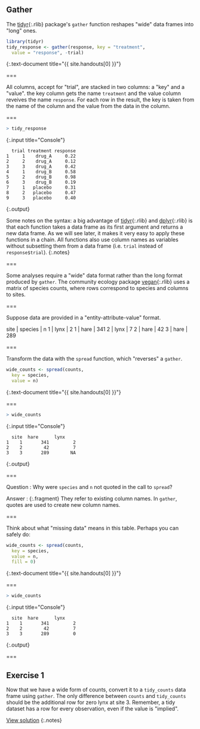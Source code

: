 ---
---

## Gather

The [tidyr](){:.rlib} package's `gather` function reshapes "wide" data frames into "long" ones.



~~~r
library(tidyr)
tidy_response <- gather(response, key = "treatment",
  value = "response", -trial)
~~~
{:.text-document title="{{ site.handouts[0] }}"}


===

All columns, accept for "trial", are stacked in two columns: a "key" and a "value". the key column gets the name `treatment` and the value column reveives the name `response`. For each row in the result, the key is taken from the name of the column and the value from the data in the column.

===



~~~r
> tidy_response
~~~
{:.input title="Console"}


~~~
  trial treatment response
1     1    drug_A     0.22
2     2    drug_A     0.12
3     3    drug_A     0.42
4     1    drug_B     0.58
5     2    drug_B     0.98
6     3    drug_B     0.19
7     1   placebo     0.31
8     2   placebo     0.47
9     3   placebo     0.40
~~~
{:.output}


Some notes on the syntax: a big advantage of [tidyr](){:.rlib} and [dplyr](){:.rlib} is that each function takes a data frame as its first argument and returns a new data frame. As we will see later, it makes it very easy to apply these functions in a chain. All functions also use column names as variables without subsetting them from a data frame (i.e. `trial` instead of `response$trial`).
{:.notes}

===

Some analyses require a "wide" data format rather than the long format produced by `gather`. The community ecology package [vegan](){:.rlib} uses a matrix of species counts, where rows correspond to species and columns to sites.

===

Suppose data are provided in a "entity-attribute-value" format.

site | species | n
1    | lynx    |   2 
1    | hare    | 341 
2    | lynx    |   7 
2    | hare    |  42 
3    | hare    | 289 



===

Transform the data with the `spread` function, which "reverses" a `gather`.



~~~r
wide_counts <- spread(counts,
  key = species,
  value = n)
~~~
{:.text-document title="{{ site.handouts[0] }}"}


===



~~~r
> wide_counts
~~~
{:.input title="Console"}


~~~
  site  hare      lynx    
1    1       341         2
2    2        42         7
3    3       289        NA
~~~
{:.output}


===

Question
: Why were `species` and `n` not quoted in the call to `spread`?

Answer
: {:.fragment} They refer to existing column names. In `gather`, quotes are used to create new column names.

===

Think about what "missing data" means in this table. Perhaps you can safely do:



~~~r
wide_counts <- spread(counts,
  key = species,
  value = n,
  fill = 0)
~~~
{:.text-document title="{{ site.handouts[0] }}"}


===



~~~r
> wide_counts
~~~
{:.input title="Console"}


~~~
  site  hare      lynx    
1    1       341         2
2    2        42         7
3    3       289         0
~~~
{:.output}

===

## Exercise 1

Now that we have a wide form of counts, convert it to a `tidy_counts` data frame using `gather`. The only difference between `counts` and `tidy_counts` should be the additional row for zero lynx at site 3. Remember, a tidy dataset has a row for every observation, even if the value is "implied".

[View solution](#solution-1)
{:.notes}
